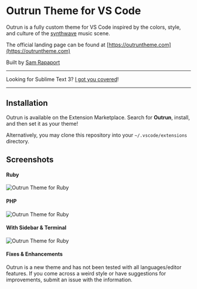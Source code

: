 # Outrun Theme for VS Code

Outrun is a fully custom theme for VS Code inspired by the colors, style, and culture of the [synthwave](https://ironskullet.com/2018/03/01/what-is-synthwave-2018-edition/) music scene.

The official landing page can be found at [https://outruntheme.com](https://outruntheme.com)

Built by [Sam Rapaport](https://samrapdev.com)

---

Looking for Sublime Text 3? [I got you covered](https://github.com/samrap/outrun-color-scheme-sublime)!

---

## Installation

Outrun is available on the Extension Marketplace. Search for **Outrun**, install, and then set it as your theme!

Alternatively, you may clone this repository into your `~/.vscode/extensions` directory.

## Screenshots

#### Ruby

<img src="https://raw.githubusercontent.com/samrap/outrun-theme-vscode/master/screenshots/ruby.png" alt="Outrun Theme for Ruby" />

#### PHP

<img src="https://raw.githubusercontent.com/samrap/outrun-theme-vscode/master/screenshots/php.png" alt="Outrun Theme for Ruby" />

#### With Sidebar & Terminal

<img src="https://raw.githubusercontent.com/samrap/outrun-theme-vscode/master/screenshots/ruby-full.png" alt="Outrun Theme for Ruby" />

#### Fixes & Enhancements

Outrun is a new theme and has not been tested with all languages/editor features. If you come across a weird style or have suggestions for improvements, submit an issue with the information.